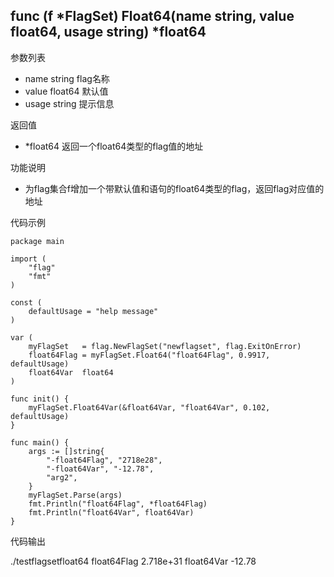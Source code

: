 ## func (f *FlagSet) Float64(name string, value float64, usage string) *float64


参数列表

- name string flag名称
- value float64 默认值
- usage string 提示信息

返回值
- *float64 返回一个float64类型的flag值的地址

功能说明
- 为flag集合f增加一个带默认值和语句的float64类型的flag，返回flag对应值的地址

代码示例
        
    package main
    
    import (
    	"flag"
    	"fmt"
    )
    
    const (
    	defaultUsage = "help message"
    )
    
    var (
    	myFlagSet   = flag.NewFlagSet("newflagset", flag.ExitOnError)
    	float64Flag = myFlagSet.Float64("float64Flag", 0.9917, defaultUsage)
    	float64Var  float64
    )
    
    func init() {
    	myFlagSet.Float64Var(&float64Var, "float64Var", 0.102, defaultUsage)
    }
    
    func main() {
    	args := []string{
    		"-float64Flag", "2718e28",
    		"-float64Var", "-12.78",
    		"arg2",
    	}
    	myFlagSet.Parse(args)
    	fmt.Println("float64Flag", *float64Flag)
    	fmt.Println("float64Var", float64Var)
    }

代码输出
        
./testflagsetfloat64 
float64Flag 2.718e+31
float64Var -12.78
